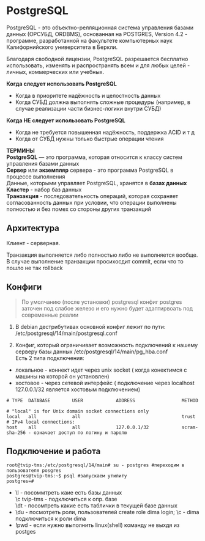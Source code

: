 # PostgreSQL
PostgreSQL - это объектно-релляционная система управления базами данных (ОРСУБД, ORDBMS), основанная на POSTGRES, Version 4.2 - программе, разработанной на факультете компьютерных наук Калифорнийского университета в Беркли.   

Благодаря свободной лицензии, PostgreSQL разрешается бесплатно использовать, изменять и распространять всем и для любых целей - личных, коммерческих или учебных.   

**Когда следует использовать PostgreSQL**
- Когда в приоритете надёжность и целостность данных
- Когда СУБД должна выполнять сложные процедуры (например, в случае реализации части бизнес-логики внутри СУБД)

**Когда НЕ следует использовать PostgreSQL**
- Когда не требуется повышенная надёжность, поддержка ACID и т д
- Когда от СУБД нужны только быстрые операции чтения


**ТЕРМИНЫ**   
**PostgreSQL** — это программа, которая относится к классу систем управления базами данных    
**Сервер** или **экземпляр** сервера - это программа PostgreSQL в процессе выполнения    
Данные, которыми управляет PostgreSQL, хранятся в **базах данных**   
**Кластер** - набор баз данных    
**Транзакция** - последовательность операций, которая сохраняет согласованность данных при условии, что операции выполнены полностью и без помех со стороны других транзакций

## Архитектура
Клиент - серверная.    

Транзакция выполняется либо полностью либо не выполняется вообще. В случае выполнение транзакции просихосдит commit, если что то пошло не так rollback


## Конфиги

> По умолчанию (после установки) postgresql конфиг postgres заточен под слабое железо и его нужно будет адаптирвоать под современные реалии

1. В debian дестрибутивах основной конфиг лежит по пути:    
/etc/postgresql/14/main/postgresql.conf     

2. Конфиг, который ограничивает возможность подключений к нашему серверу базы данных
/etc/postgresql/14/main/pg_hba.conf    
Есть 2 типа подключения:
- локальное - коннект идет через unix socket ( когда конектимся с машины на которой он установлен)
- хостовое - через сетевой интерфейс ( подключение через localhost 127.0.0.1/32 является хостовым подключением)

```
# TYPE  DATABASE        USER            ADDRESS                 METHOD

# "local" is for Unix domain socket connections only
local   all             all                                     trust
# IPv4 local connections:
host    all             all             127.0.0.1/32            scram-sha-256 - означает доступ по логину и паролю
```
 
## Подключение и работа
```
root@tvip-tms:/etc/postgresql/14/main# su - postgres #переходим в пользователя posgres
postgres@tvip-tms:~$ psql #запускаем утилиту
postgres=# 
```
- \l - посоммтреть каие есть базы данных     
   \c tvip-tms - подключиться к опр. базе     
   \dt - посомтреть какие есть таблички в текущей базе данных     
- \du - посмотреть роли, пользователей
  create role dima login;
  \c - dima подключиться к роли dima 
 - \!pwd - если нужно выполнить linux(shell) команду не выхдя из postges
